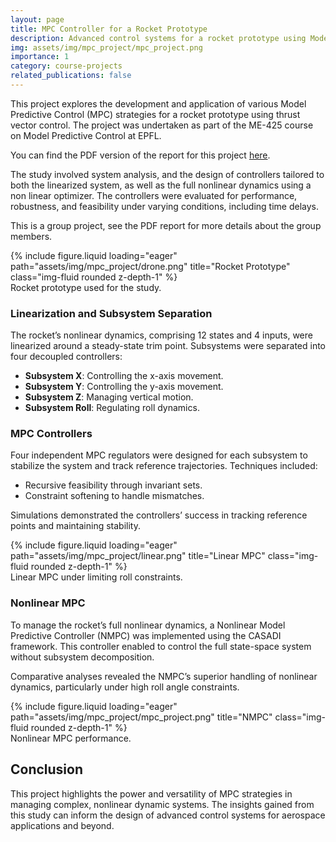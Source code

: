 ```yaml
---
layout: page
title: MPC Controller for a Rocket Prototype
description: Advanced control systems for a rocket prototype using Model Predictive Control.
img: assets/img/mpc_project/mpc_project.png
importance: 1
category: course-projects
related_publications: false
---
```



This project explores the development and application of various Model Predictive Control (MPC) strategies for a rocket prototype using thrust vector control. The project was undertaken as part of the ME-425 course on Model Predictive Control at EPFL.

You can find the PDF version of the report for this project [here](/assets/pdf/mpc-project-report.pdf).

The study involved system analysis, and the design of controllers tailored to both the linearized system, as well as the full nonlinear dynamics using a non linear optimizer. The controllers were evaluated for performance, robustness, and feasibility under varying conditions, including time delays.

This is a group project, see the PDF report for more details about the group members.

<div class="row">
    <div class="col-sm mt-3 mt-md-0">
        {% include figure.liquid loading="eager" path="assets/img/mpc_project/drone.png" title="Rocket Prototype" class="img-fluid rounded z-depth-1" %}
    </div>
</div>
<div class="caption">
    Rocket prototype used for the study.
</div>

### Linearization and Subsystem Separation
The rocket’s nonlinear dynamics, comprising 12 states and 4 inputs, were linearized around a steady-state trim point. Subsystems were separated into four decoupled controllers:

- **Subsystem X**: Controlling the x-axis movement.
- **Subsystem Y**: Controlling the y-axis movement.
- **Subsystem Z**: Managing vertical motion.
- **Subsystem Roll**: Regulating roll dynamics.

### MPC Controllers
Four independent MPC regulators were designed for each subsystem to stabilize the system and track reference trajectories. Techniques included:
- Recursive feasibility through invariant sets.
- Constraint softening to handle mismatches.

Simulations demonstrated the controllers’ success in tracking reference points and maintaining stability.

<div class="row">
    <div class="col-sm mt-3 mt-md-0">
        {% include figure.liquid loading="eager" path="assets/img/mpc_project/linear.png" title="Linear MPC" class="img-fluid rounded z-depth-1" %}
    </div>
</div>
<div class="caption">
    Linear MPC under limiting roll constraints.
</div>

### Nonlinear MPC
To manage the rocket’s full nonlinear dynamics, a Nonlinear Model Predictive Controller (NMPC) was implemented using the CASADI framework. This controller enabled to control the full state-space system without subsystem decomposition.

Comparative analyses revealed the NMPC’s superior handling of nonlinear dynamics, particularly under high roll angle constraints.

<div class="row">
    <div class="col-sm mt-3 mt-md-0">
        {% include figure.liquid loading="eager" path="assets/img/mpc_project/mpc_project.png" title="NMPC" class="img-fluid rounded z-depth-1" %}
    </div>
</div>
<div class="caption">
    Nonlinear MPC performance.
</div>

## Conclusion
This project highlights the power and versatility of MPC strategies in managing complex, nonlinear dynamic systems. The insights gained from this study can inform the design of advanced control systems for aerospace applications and beyond.
